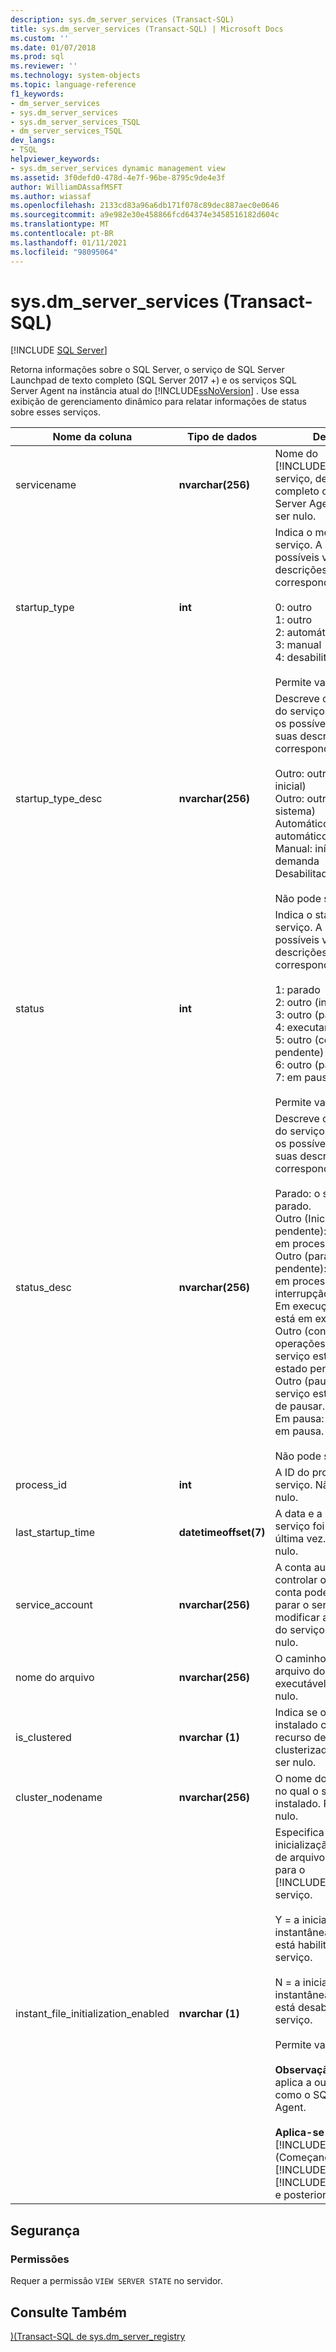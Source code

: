 ```yaml
---
description: sys.dm_server_services (Transact-SQL)
title: sys.dm_server_services (Transact-SQL) | Microsoft Docs
ms.custom: ''
ms.date: 01/07/2018
ms.prod: sql
ms.reviewer: ''
ms.technology: system-objects
ms.topic: language-reference
f1_keywords:
- dm_server_services
- sys.dm_server_services
- sys.dm_server_services_TSQL
- dm_server_services_TSQL
dev_langs:
- TSQL
helpviewer_keywords:
- sys.dm_server_services dynamic management view
ms.assetid: 3f0defd0-478d-4e7f-96be-8795c9de4e3f
author: WilliamDAssafMSFT
ms.author: wiassaf
ms.openlocfilehash: 2133cd83a96a6db171f078c89dec887aec0e0646
ms.sourcegitcommit: a9e982e30e458866fcd64374e3458516182d604c
ms.translationtype: MT
ms.contentlocale: pt-BR
ms.lasthandoff: 01/11/2021
ms.locfileid: "98095064"
---
```

# <a name="sysdm_server_services-transact-sql"></a>sys.dm_server_services (Transact-SQL)
[!INCLUDE [SQL Server](../../includes/applies-to-version/sqlserver.md)]

  Retorna informações sobre o SQL Server, o serviço de SQL Server Launchpad de texto completo (SQL Server 2017 +) e os serviços SQL Server Agent na instância atual do [!INCLUDE[ssNoVersion](../../includes/ssnoversion-md.md)] . Use essa exibição de gerenciamento dinâmico para relatar informações de status sobre esses serviços.  
  
 
|Nome da coluna|Tipo de dados|Descrição|  
|-----------------|---------------|-----------------|  
|servicename|**nvarchar(256)**|Nome do [!INCLUDE[ssDEnoversion](../../includes/ssdenoversion-md.md)] serviço, de texto completo ou de SQL Server Agent. Não pode ser nulo.|  
|startup_type|**int**|Indica o modo de início do serviço. A seguir estão os possíveis valores e suas descrições correspondentes.<br /><br /> 0: outro<br />1: outro<br />2: automático<br />3: manual<br />4: desabilitado<br /><br /> Permite valor nulo.|  
|startup_type_desc|**nvarchar(256)**|Descreve o modo inicial do serviço. A seguir estão os possíveis valores e suas descrições correspondentes.<br /><br /> Outro: outro (inicialização inicial)<br />Outro: outro (início do sistema)<br />Automático: início automático<br />Manual: início da demanda<br />Desabilitado: desabilitado<br /><br /> Não pode ser nulo.|  
|status|**int**|Indica o status atual do serviço. A seguir estão os possíveis valores e suas descrições correspondentes.<br /><br /> 1: parado<br />2: outro (início pendente)<br />3: outro (parar pendente)<br />4: executando<br />5: outro (continuar pendente)<br />6: outro (pausa pendente)<br />7: em pausa<br /><br /> Permite valor nulo.|  
|status_desc|**nvarchar(256)**|Descreve o status atual do serviço. A seguir estão os possíveis valores e suas descrições correspondentes.<br /><br /> Parado: o serviço está parado.<br />Outro (Iniciar operação pendente): o serviço está em processo de início.<br />Outro (parar operação pendente): o serviço está em processo de interrupção.<br />Em execução: o serviço está em execução.<br />Outro (continuar as operações pendentes): o serviço está em um estado pendente.<br />Outro (pausa pendente): o serviço está em processo de pausar.<br />Em pausa: o serviço está em pausa.<br /><br /> Não pode ser nulo.|  
|process_id|**int**|A ID do processo do serviço. Não pode ser nulo.|  
|last_startup_time|**datetimeoffset(7)**|A data e a hora em que o serviço foi iniciado pela última vez. Permite valor nulo.|  
|service_account|**nvarchar(256)**|A conta autorizada para controlar o serviço. Essa conta pode iniciar ou parar o serviço, ou modificar as propriedades do serviço. Não pode ser nulo.|  
|nome do arquivo|**nvarchar(256)**|O caminho e o nome do arquivo do serviço executável. Não pode ser nulo.|  
|is_clustered|**nvarchar (1)**|Indica se o serviço é instalado como um recurso de um servidor clusterizado. Não pode ser nulo.|  
|cluster_nodename|**nvarchar(256)**|O nome do nó de cluster no qual o serviço está instalado. Permite valor nulo.|
|instant_file_initialization_enabled|**nvarchar (1)**|Especifica se a inicialização instantânea de arquivo está habilitada para o [!INCLUDE[ssDEnoversion](../../includes/ssdenoversion-md.md)] serviço.<br /><br />Y = a inicialização instantânea de arquivo está habilitada para o serviço.<br /><br />N = a inicialização instantânea de arquivo está desabilitada para o serviço.<br /><br /> Permite valor nulo.<br /><br /> **Observação:** Não se aplica a outros serviços, como o SQL Server Agent.<br /><br /> **Aplica-se a:** [!INCLUDE[ssNoVersion](../../includes/ssnoversion-md.md)] (Começando com [!INCLUDE[sssql11](../../includes/sssql11-md.md)] SP4 e [!INCLUDE[ssSQL15](../../includes/sssql15-md.md)] SP1 e posterior).|  

## <a name="security"></a>Segurança  
  
### <a name="permissions"></a>Permissões  
 Requer a permissão `VIEW SERVER STATE` no servidor.  
  
## <a name="see-also"></a>Consulte Também  
 [&#41;&#40;Transact-SQL de sys.dm_server_registry ](../../relational-databases/system-dynamic-management-views/sys-dm-server-registry-transact-sql.md)  
  
